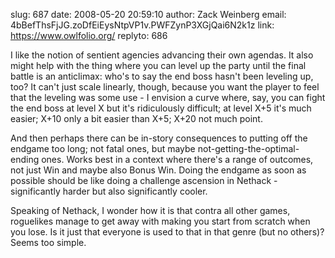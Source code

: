 slug:    687
date:    2008-05-20 20:59:10
author:  Zack Weinberg
email:   4bBefThsFjJG.zoDfEiEysNtpVP1v.PWFZynP3XGjQai6N2k1z
link:     https://www.owlfolio.org/
replyto: 686

I like the notion of sentient agencies advancing their own agendas.
It also might help with the thing where you can level up the party
until the final battle is an anticlimax: who's to say the end boss
hasn't been leveling up, too?  It can't just scale linearly, though,
because you want the player to feel that the leveling was some use - I
envision a curve where, say, you can fight the end boss at level X but
it's ridiculously difficult; at level X+5 it's much easier; X+10 only
a bit easier than X+5; X+20 not much point.

And then perhaps there can be in-story consequences to putting off the
endgame too long; not fatal ones, but maybe
not-getting-the-optimal-ending ones.  Works best in a context where
there's a range of outcomes, not just Win and maybe also Bonus Win.
Doing the endgame as soon as possible should be like doing a challenge
ascension in Nethack - significantly harder but also significantly
cooler.

Speaking of Nethack, I wonder how it is that contra all other games,
roguelikes manage to get away with making you start from scratch when
you lose.  Is it just that everyone is used to that in that genre (but
no others)?  Seems too simple.
